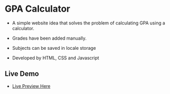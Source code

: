 # GPA Calculator

- A simple website idea that solves the problem of calculating GPA using a calculator.

- Grades have been added manually.

- Subjects can be saved in locale storage

- Developed by HTML, CSS and Javascript

## Live Demo

- [Live Preview Here](https://gpa-calc-mo3bassias-projects.vercel.app)
